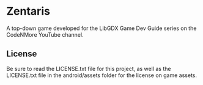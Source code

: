 # Zentaris
A top-down game developed for the LibGDX Game Dev Guide series on the CodeNMore YouTube channel.

## License
Be sure to read the LICENSE.txt file for this project, as well as the LICENSE.txt file in the android/assets folder for the license on game assets.